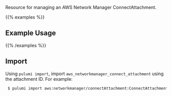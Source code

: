 Resource for managing an AWS Network Manager ConnectAttachment.

{{% examples %}}
## Example Usage
{{% /examples %}}

## Import

Using `pulumi import`, import `aws_networkmanager_connect_attachment` using the attachment ID. For example:

```sh
 $ pulumi import aws:networkmanager/connectAttachment:ConnectAttachment example attachment-0f8fa60d2238d1bd8
```
 